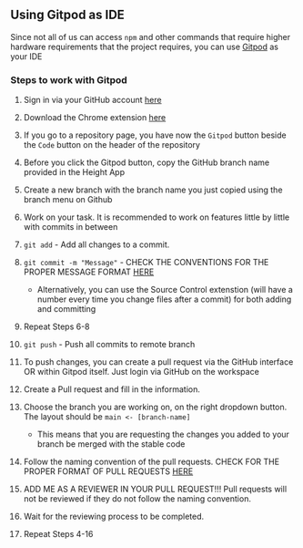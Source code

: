## Using Gitpod as IDE

Since not all of us can access `npm` and other commands that require higher hardware requirements that the project requires, you can use [Gitpod][1] as your IDE

### Steps to work with Gitpod

1. Sign in via your GitHub account [here][1] 

2. Download the Chrome extension [here][2]

3. If you go to a repository page, you have now the `Gitpod` button beside the `Code` button on the header of the repository

4. Before you click the Gitpod button, copy the GitHub branch name provided in the Height App

5. Create a new branch with the branch name you just copied using the branch menu on Github

6. Work on your task. It is recommended to work on features little by little with commits in between

7. `git add` - Add all changes to a commit. 

8. `git commit -m "Message"` - CHECK THE CONVENTIONS FOR THE PROPER MESSAGE FORMAT [HERE](conventions.md)
   - Alternatively, you can use the Source Control extenstion (will have a number every time you change files after a commit) for both adding and committing

9.  Repeat Steps 6-8 

10. `git push` - Push all commits to remote branch

11. To push changes, you can create a pull request via the GitHub interface OR within Gitpod itself. Just login via GitHub on the workspace

12. Create a Pull request and fill in the information.

13. Choose the branch you are working on, on the right dropdown button. The layout should be `main <- [branch-name]`
    - This means that you are requesting the changes you added to your branch be merged with the stable code

14.  Follow the naming convention of the pull requests. CHECK FOR THE PROPER FORMAT OF PULL REQUESTS [HERE](conventions.md)
    
15.  ADD ME AS A REVIEWER IN YOUR PULL REQUEST!!! Pull requests will not be reviewed if they do not follow the naming convention.

16.  Wait for the reviewing process to be completed.

17.  Repeat Steps 4-16


[1]: https://www.gitpod.io
[2]: https://chrome.google.com/webstore/detail/gitpod-online-ide/dodmmooeoklaejobgleioelladacbeki
